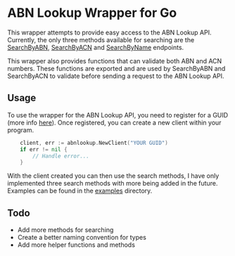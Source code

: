 # ABN Lookup Wrapper for Go

This wrapper attempts to provide easy access to the ABN Lookup API. Currently, the only three methods available for searching are the [SearchByABN](https://abr.business.gov.au/abrxmlsearch/Forms/SearchByABNv201408.aspx), [SearchByACN](https://abr.business.gov.au/abrxmlsearch/Forms/SearchByASICv201408.aspx) and [SearchByName](https://abr.business.gov.au/abrxmlsearch/Forms/ABRSearchByNameAdvancedSimpleProtocol2017.aspx) endpoints.

This wrapper also provides functions that can validate both ABN and ACN numbers. These functions are exported and are used by SearchByABN and SearchByACN to validate before sending a request to the ABN Lookup API.

## Usage
To use the wrapper for the ABN Lookup API, you need to register for a GUID (more info [here](https://api.gov.au/service/5b639f0f63f18432cd0e1a66/Registration)). Once registered, you can create a new client within your program.
```go
    client, err := abnlookup.NewClient("YOUR GUID")
	if err != nil {
		// Handle error...
	}
```
With the client created you can then use the search methods, I have only implemented three search methods with more being added in the future. Examples can be found in the [examples](https://github.com/joshturge/abnlookup/tree/master/example) directory.

## Todo
- Add more methods for searching
- Create a better naming convention for types
- Add more helper functions and methods